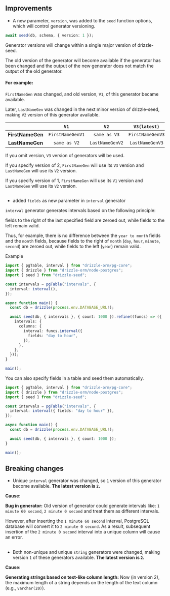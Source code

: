 ## Improvements

- A new parameter, `version`, was added to the `seed` function options, which will control generator versioning.

```ts
await seed(db, schema, { version: 1 });
```

Generator versions will change within a single major version of drizzle-seed.

The old version of the generator will become available if the generator has been changed and the output of the new generator does not match the output of the old generator.

#### For example:

`FirstNameGen` was changed, and old version, `V1`, of this generator became available.

Later, `LastNameGen` was changed in the next minor version of drizzle-seed, making `V2` version of this generator available.

|                  |       `V1`       |      `V2`       |   `V3(latest)`   |
| :--------------: | :--------------: | :-------------: | :--------------: |
| **FirstNameGen** | `FirstNameGenV1` |  `same as V3`   | `FirstNameGenV3` |
| **LastNameGen**  |   `same as V2`   | `LastNameGenV2` | `LastNameGenV3`  |

If you omit version, `V3` version of generators will be used.

If you specify version of 2, `FirstNameGen` will use its `V3` version and `LastNameGen` will use its `V2` version.

If you specify version of 1, `FirstNameGen` will use its `V1` version and `LastNameGen` will use its `V2` version.

##

- added `fields` as new parameter in `interval` generator

`interval` generator generates intervals based on the following principle:

fields to the right of the last specified field are zeroed out, while fields to the left remain valid.

Thus, for example, there is no difference between the `year to month` fields and the `month` fields, because fields to the right of `month` (`day`, `hour`, `minute`, `second`) are zeroed out, while fields to the left (`year`) remain valid.

Example

```ts
import { pgTable, interval } from "drizzle-orm/pg-core";
import { drizzle } from "drizzle-orm/node-postgres";
import { seed } from "drizzle-seed";

const intervals = pgTable("intervals", {
  interval: interval(),
});

async function main() {
  const db = drizzle(process.env.DATABASE_URL!);

  await seed(db, { intervals }, { count: 1000 }).refine((funcs) => ({
    intervals: {
      columns: {
        interval: funcs.interval({
          fields: "day to hour",
        }),
      },
    },
  }));
}

main();
```

You can also specify fields in a table and seed them automatically.

```ts
import { pgTable, interval } from "drizzle-orm/pg-core";
import { drizzle } from "drizzle-orm/node-postgres";
import { seed } from "drizzle-seed";

const intervals = pgTable("intervals", {
  interval: interval({ fields: "day to hour" }),
});

async function main() {
  const db = drizzle(process.env.DATABASE_URL!);

  await seed(db, { intervals }, { count: 1000 });
}

main();
```

## Breaking changes

- Unique `interval` generator was changed, so `1` version of this generator become available. **The latest version is `2`.**

**Cause:**

**Bug in generator:**
Old version of generator could generate intervals like: `1 minute 60 second`, `2 minute 0 second` and treat them as different intervals.

However, after inserting the `1 minute 60 second` interval, PostgreSQL database will convert it to `2 minute 0 second`. As a result, subsequent insertion of the `2 minute 0 second` interval into a unique column will cause an error.

##

- Both non-unique and unique `string` generators were changed, making version `1` of these generators available. **The latest version is `2`.**

**Cause:**

**Generating strings based on text-like column length:**
Now (in version 2), the maximum length of a string depends on the length of the text column (e.g., `varchar(20)`).
